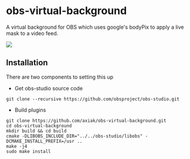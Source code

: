 # obs-virtual-background


A virtual background for OBS which uses google's bodyPix to
apply a live mask to a video feed.


![](https://github.com/axiak/obs-virtual-background/raw/master/img/screencast.gif)

## Installation

There are two components to setting this up

- Get obs-studio source code

```
git clone --recursive https://github.com/obsproject/obs-studio.git
```

- Build plugins


```
git clone https://github.com/axiak/obs-virtual-background.git
cd obs-virtual-background
mkdir build && cd build
cmake -DLIBOBS_INCLUDE_DIR="../../obs-studio/libobs" -DCMAKE_INSTALL_PREFIX=/usr ..
make -j4
sudo make install
```
